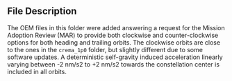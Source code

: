 ## File Description

The OEM files in this folder were added answering a request for the Mission Adoption Review (MAR) to provide
both clockwise and counter-clockwise options for both heading and trailing orbits.
The clockwise orbits are close to the ones in the `crema_1p0` folder, but slightly different
due to some software updates. A deterministic self-gravity induced acceleration linearly varying between -2 nm/s2 to +2 nm/s2 towards the constellation center is included in all orbits.
